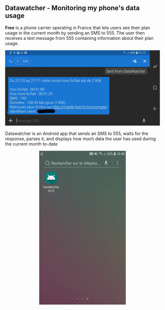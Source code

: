 ## Datawatcher - Monitoring my phone's data usage 

**Free** is a phone carrier operating in France that lets users see their plan 
usage in the current month by sending an SMS to 555. The user then
receives a text message from 555 containing information about their plan usage.

![texting_555.jpg](img/texting_555.jpg)

Datawatcher is an Android app that sends an SMS to 555, waits for the response, 
parses it, and displays how much data the user has used during the current month to-date

<p align="center"><img src="img/Datawatcher_in_action.gif"
 height=500 alt="Datawatcher_in_action.gif"></img></p> 